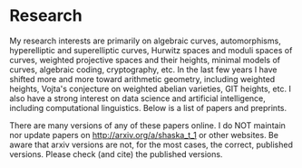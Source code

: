 # Research
My research interests are primarily on algebraic curves, automorphisms, hyperelliptic and superelliptic curves, Hurwitz spaces and moduli spaces of curves, weighted projective spaces and their heights, minimal models of curves, algebraic coding, cryptography, etc. In the last few years I have shifted more and more toward arithmetic geometry, including weighted heights, Vojta's conjecture on weighted abelian varieties, GIT heights, etc. I also have a strong interest on data science and artificial intelligence, including computational linguistics. Below is a list of papers and preprints.

There are many versions of any of these papers online. I do NOT maintain nor update papers on http://arxiv.org/a/shaska_t_1 or other websites. Be aware that arxiv versions are not, for the most cases, the correct, published versions. Please check (and cite) the published versions.
